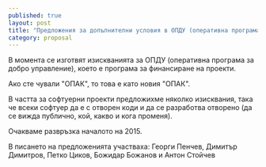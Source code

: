 ```yaml
---
published: true
layout: post
title: "Предложения за допълнителни условия в ОПДУ (оперативна програма за добро управление)"
category: proposal
---
```


В момента се изготвят изискванията за ОПДУ (оперативна програма за добро управление), което е програма за финансиране на проекти.

Ако сте чували "ОПАК", то това е като новия "ОПАК".

В частта за софтуерни проекти предложихме няколко изисквания, така че всеки софтуер да е с отворен коди и да се разработва отворено (да се вижда публично, кой, какво и кога променя).

Очакваме развръзка началото на 2015.

В писането на предложенията участваха: Георги Пенчев, Димитър Димитров, Петко Циков, Божидар Божанов и Антон Стойчев 
